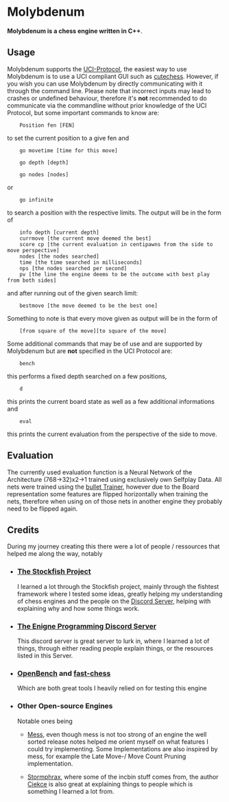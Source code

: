 # Molybdenum

**Molybdenum is a chess engine written in C++**.

## Usage
Molybdenum supports the [UCI-Protocol](https://wbec-ridderkerk.nl/html/UCIProtocol.html), 
the easiest way to use Molybdenum is to use a UCI compliant GUI such as [cutechess](https://github.com/cutechess/cutechess). 
However, if you wish you can use Molybdenum by directly communicating with it through the command line. Please note that incorrect inputs may lead to crashes or undefined behaviour,
therefore it's **not** recommended to do communicate via the commandline without prior knowledge of the UCI Protocol, but some important commands to know are:
```
    Position fen [FEN]
```
to set the current position to a give fen and
```
    go movetime [time for this move]
```
```
    go depth [depth]
```
```
    go nodes [nodes]
```
or
```
    go infinite
```
to search a position with the respective limits.
The output will be in the form of
```
    info depth [current depth] 
    currmove [the current move deemed the best] 
    score cp [the current evaluation in centipawns from the side to move perspective]
    nodes [the nodes searched]
    time [the time searched in milliseconds]
    nps [the nodes searched per second]
    pv [the line the engine deems to be the outcome with best play from both sides]
```
and after running out of the given search limit:
```
    bestmove [the move deemed to be the best one]
```
Something to note is that every move given as output will be in the form of
```
    [from square of the move][to square of the move]
```
Some additional commands that may be of use and are supported by Molybdenum but are **not** specified in the UCI Protocol
are:
```
    bench
```
this performs a fixed depth searched on a few positions,
```
    d
```
this prints the current board state as well as a few additional informations and
```
    eval
```
this prints the current evaluation from the perspective of the side to move.

## Evaluation
The currently used evaluation function is a Neural Network of the Architecture (768->32)x2->1 trained using exclusively own Selfplay Data.
All nets were trained using the [bullet Trainer](https://github.com/jw1912/bullet), however due to the Board representation some features are flipped horizontally when training the nets, 
therefore when using on of those nets in another engine they probably need to be flipped again.

## Credits

During my journey creating this there were a lot of people / ressources that helped me along the way, notably
* ### [The Stockfish Project](https://github.com/official-stockfish/Stockfish)
    I learned a lot through the Stockfish project, 
    mainly through the fishtest framework where I tested some ideas, greatly helping my understanding of chess engines and
    the people on the [Discord Server](https://discord.gg/JmaDnapvg3), helping with explaining why and how some things work.
* ### [The Enigne Programming Discord Server](https://discord.gg/dxy7eAZSCk)
    This discord server is great server to lurk in, where I learned a lot of things, 
    through either reading people explain things, or the resources listed in this Server.
* ### [OpenBench](https://github.com/AndyGrant/OpenBench) and [fast-chess](https://github.com/Disservin/fast-chess)
    Which are both great tools I heavily relied on for testing this engine
* ### Other Open-source Engines 
  Notable ones being
  * [Mess](https://github.com/raklaptudirm/mess), even though mess is not too strong of an engine the well sorted release notes helped me orient myself on what features I could try implementing.
   Some Implementations are also inspired by mess, for example the Late Move-/ Move Count Pruning implementation.
  
  * [Stormphrax](https://github.com/Ciekce/Stormphrax), where some of the incbin stuff comes from, the author [Ciekce](https://github.com/Ciekce)
    is also great at explaining things to people which is something I learned a lot from.
